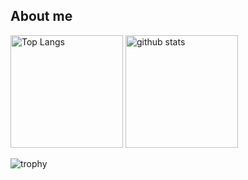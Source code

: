 ## About me

<p align="left"> 
  <img alt="Top Langs" height="180px" src="https://github-readme-stats.vercel.app/api/top-langs/?username=N-i-ke&layout=compact&theme=dark" />
  <img alt="github stats" height="180px" src="https://github-readme-stats.vercel.app/api?username=N-i-ke&layout=compact&theme=dark" />
</p>

![trophy](https://github-profile-trophy.vercel.app/?username=N-i-ke&layout=compact&theme=dark)

<!--
**N-i-ke/N-i-ke** is a ✨ _special_ ✨ repository because its `README.md` (this file) appears on your GitHub profile.

Here are some ideas to get you started:

- 🔭 I’m currently working on ...
- 🌱 I’m currently learning ...
- 👯 I’m looking to collaborate on ...
- 🤔 I’m looking for help with ...
- 💬 Ask me about ...
- 📫 How to reach me: ...
- 😄 Pronouns: ...
- ⚡ Fun fact: ...
-->

